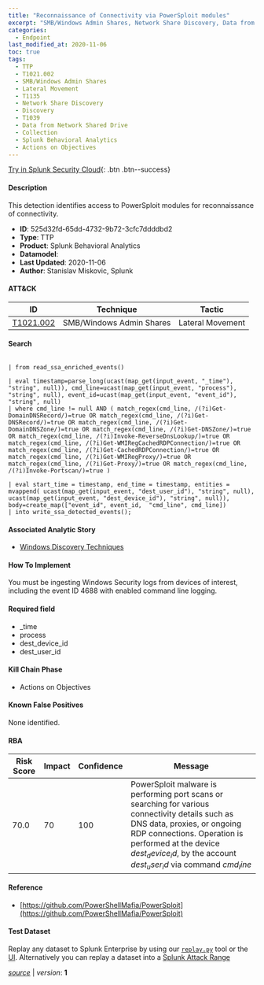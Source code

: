 ```yaml
---
title: "Reconnaissance of Connectivity via PowerSploit modules"
excerpt: "SMB/Windows Admin Shares, Network Share Discovery, Data from Network Shared Drive"
categories:
  - Endpoint
last_modified_at: 2020-11-06
toc: true
tags:
  - TTP
  - T1021.002
  - SMB/Windows Admin Shares
  - Lateral Movement
  - T1135
  - Network Share Discovery
  - Discovery
  - T1039
  - Data from Network Shared Drive
  - Collection
  - Splunk Behavioral Analytics
  - Actions on Objectives
---
```




[Try in Splunk Security Cloud](https://www.splunk.com/en_us/cyber-security.html){: .btn .btn--success}

#### Description

This detection identifies access to PowerSploit modules for reconnaissance of connectivity.

- **ID**: 525d32fd-65dd-4732-9b72-3cfc7ddddbd2
- **Type**: TTP
- **Product**: Splunk Behavioral Analytics
- **Datamodel**: 
- **Last Updated**: 2020-11-06
- **Author**: Stanislav Miskovic, Splunk


#### ATT&CK

| ID          | Technique   | Tactic       |
| ----------- | ----------- |--------------|
| [T1021.002](https://attack.mitre.org/techniques/T1021/002/) | SMB/Windows Admin Shares | Lateral Movement || [T1135](https://attack.mitre.org/techniques/T1135/) | Network Share Discovery | Discovery || [T1039](https://attack.mitre.org/techniques/T1039/) | Data from Network Shared Drive | Collection |


#### Search

```

| from read_ssa_enriched_events()

| eval timestamp=parse_long(ucast(map_get(input_event, "_time"), "string", null)), cmd_line=ucast(map_get(input_event, "process"), "string", null), event_id=ucast(map_get(input_event, "event_id"), "string", null) 
| where cmd_line != null AND ( match_regex(cmd_line, /(?i)Get-DomainDNSRecord/)=true OR match_regex(cmd_line, /(?i)Get-DNSRecord/)=true OR match_regex(cmd_line, /(?i)Get-DomainDNSZone/)=true OR match_regex(cmd_line, /(?i)Get-DNSZone/)=true OR match_regex(cmd_line, /(?i)Invoke-ReverseDnsLookup/)=true OR match_regex(cmd_line, /(?i)Get-WMIRegCachedRDPConnection/)=true OR match_regex(cmd_line, /(?i)Get-CachedRDPConnection/)=true OR match_regex(cmd_line, /(?i)Get-WMIRegProxy/)=true OR match_regex(cmd_line, /(?i)Get-Proxy/)=true OR match_regex(cmd_line, /(?i)Invoke-Portscan/)=true )

| eval start_time = timestamp, end_time = timestamp, entities = mvappend( ucast(map_get(input_event, "dest_user_id"), "string", null), ucast(map_get(input_event, "dest_device_id"), "string", null)), body=create_map(["event_id", event_id,  "cmd_line", cmd_line]) 
| into write_ssa_detected_events();
```

#### Associated Analytic Story
* [Windows Discovery Techniques](/stories/windows_discovery_techniques)


#### How To Implement
You must be ingesting Windows Security logs from devices of interest, including the event ID 4688 with enabled command line logging.

#### Required field
* _time
* process
* dest_device_id
* dest_user_id


#### Kill Chain Phase
* Actions on Objectives


#### Known False Positives
None identified.



#### RBA

| Risk Score  | Impact      | Confidence   | Message      |
| ----------- | ----------- |--------------|--------------|
| 70.0 | 70 | 100 | PowerSploit malware is performing port scans or searching for various connectivity details such as DNS data, proxies, or ongoing RDP connections. Operation is performed at the device $dest_device_id$, by the account $dest_user_id$ via command $cmd_line$ |



#### Reference

* [https://github.com/PowerShellMafia/PowerSploit](https://github.com/PowerShellMafia/PowerSploit)



#### Test Dataset
Replay any dataset to Splunk Enterprise by using our [`replay.py`](https://github.com/splunk/attack_data#using-replaypy) tool or the [UI](https://github.com/splunk/attack_data#using-ui).
Alternatively you can replay a dataset into a [Splunk Attack Range](https://github.com/splunk/attack_range#replay-dumps-into-attack-range-splunk-server)




[*source*](https://github.com/splunk/security_content/tree/develop/detections/endpoint/reconnaissance_of_connectivity_via_powersploit_modules.yml) \| *version*: **1**